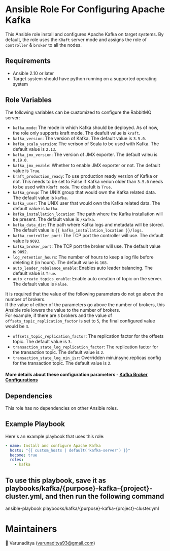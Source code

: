 # Ansible Role For Configuring Apache Kafka

This Ansible role install and configures Apache Kafka on target systems. By default, the role uses the `KRaft` server mode and assigns the role of `controller` & `broker` to all the nodes.

## Requirements

- Ansible 2.10 or later
- Target system should have python running on a supported operating system

## Role Variables

The following variables can be customized to configure the RabbitMQ server:

- `kafka_mode`: The mode in which Kafka should be deployed. As of now, the role only supports kraft mode. The deafult value is `kraft`.
- `kafka_version`: The version of Kafka. The default value is `3.5.0`.
- `kafka_scala_version`: The verison of Scala to be used with Kafka. The default value is `2.13`.
- `kafka_jmx_version`: The version of JMX exporter. The default valeu is `0.19.0`.
- `kafka_jmx_enable`: Whether to enable JMX exporter or not. The default value is `True`.
- `kraft_production_ready`: To use production ready version of Kafka or not. This needs to be set to False if Kafka verion older than `3.5.0` needs to be used with `KRaft mode`. The deafult is `True`.
- `kafka_group`: The UNIX group that would own the Kafka related data. The default value is `kafka`.
- `kafka_user`: The UNIX user that would own the Kafka related data. The default value is `kafka`.
- `kafka_installation_location`: The path where the Kafka installation will be present. The default value is `/kafka`.
- `kafka_data_dir`: The path where Kafka logs and metadata will be stored. The default value is `{{ kafka_installation_location }}/logs`.
- `kafka_controller_port`: The TCP port the controller will use. The default value is `9093`.
- `kafka_broker_port`: The TCP port the broker will use. The default value is `9092`.
- `log_retention_hours`: The number of hours to keep a log file before deleting it (in hours). The default value is `168`.
- `auto_leader_rebalance_enable`: Enables auto leader balancing. The default value is `True`.
- `auto_create_topics_enable`: Enable auto creation of topic on the server. The default value is `False`.

It is required that the value of the following parameters do not go above the number of brokers.  
If the value of either of the parameters go above the number of brokers, this Ansible role lowers the value to the number of brokers.  
For example, if there are `3` brokers and the value of `offsets_topic_replication_factor` is set to `5`, the final configured value would be `3`.

- `offsets_topic_replication_factor`: The replication factor for the offsets topic. The default value is `3`.
- `transaction_state_log_replication_factor`: The replication factor for the transaction topic. The default value is `2`.
- `transaction_state_log_min_isr`: Overridden min.insync.replicas config for the transaction topic. The default value is `2`.

#### More details about these configuration parameters - [Kafka Broker Configurations](https://kafka.apache.org/documentation/#brokerconfigs)

## Dependencies

This role has no dependencies on other Ansible roles.

## Example Playbook

Here's an example playbook that uses this role:

```yaml
- name: Install and configure Apache Kafka
  hosts: "{{ custom_hosts | default('kafka-server') }}"
  become: true
  roles:
    - kafka
```

## To use this playbook, save it as playbooks/kafka/{purpose}-kafka-{project}-cluster.yml, and then run the following command

ansible-playbook playbooks/kafka/{purpose}-kafka-{project}-cluster.yml

# Maintainers
👤 Varunaditya (varunaditya93@gmail.com) 
